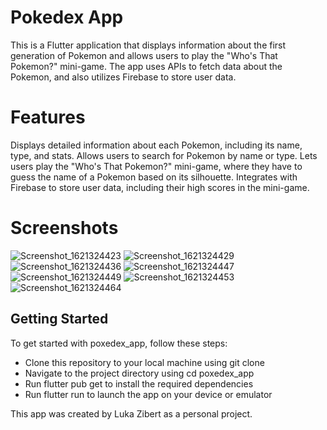# Pokedex App

This is a Flutter application that displays information about the first generation of Pokemon and allows users to play the "Who's That Pokemon?" mini-game. The app uses APIs to fetch data about the Pokemon, and also utilizes Firebase to store user data.

# Features

Displays detailed information about each Pokemon, including its name, type, and stats.
Allows users to search for Pokemon by name or type.
Lets users play the "Who's That Pokemon?" mini-game, where they have to guess the name of a Pokemon based on its silhouette.
Integrates with Firebase to store user data, including their high scores in the mini-game.

# Screenshots
![Screenshot_1621324423](https://user-images.githubusercontent.com/35371564/231442548-7ea4b413-13a5-4691-9503-b3fdf87a4d8f.png)
![Screenshot_1621324429](https://user-images.githubusercontent.com/35371564/231442555-29e73a6d-5c58-4b9b-ba3a-52524c3031e4.png)
![Screenshot_1621324436](https://user-images.githubusercontent.com/35371564/231442560-92f7e6c4-29f7-437f-acf2-4c7eafd15dd6.png)
![Screenshot_1621324447](https://user-images.githubusercontent.com/35371564/231442563-7462e6d7-a903-4132-b77a-ac6d48406e9e.png)
![Screenshot_1621324449](https://user-images.githubusercontent.com/35371564/231442568-6793d6d3-4783-4b16-8950-9f96402b34ea.png)
![Screenshot_1621324453](https://user-images.githubusercontent.com/35371564/231442573-b0a05896-ebd0-48a5-a4e4-fce04b49a06e.png)
![Screenshot_1621324464](https://user-images.githubusercontent.com/35371564/231442577-c691c5ef-ada5-4357-a7af-d0e04ccb605f.png)

## Getting Started

To get started with poxedex_app, follow these steps:

* Clone this repository to your local machine using git clone
* Navigate to the project directory using cd poxedex_app
* Run flutter pub get to install the required dependencies
* Run flutter run to launch the app on your device or emulator

This app was created by Luka Zibert as a personal project.
